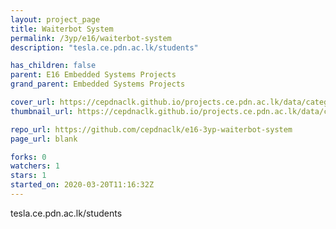 ```yaml
---
layout: project_page
title: Waiterbot System
permalink: /3yp/e16/waiterbot-system
description: "tesla.ce.pdn.ac.lk/students"

has_children: false
parent: E16 Embedded Systems Projects
grand_parent: Embedded Systems Projects

cover_url: https://cepdnaclk.github.io/projects.ce.pdn.ac.lk/data/categories/3yp/cover_page.jpg
thumbnail_url: https://cepdnaclk.github.io/projects.ce.pdn.ac.lk/data/categories/3yp/thumbnail.jpg

repo_url: https://github.com/cepdnaclk/e16-3yp-waiterbot-system
page_url: blank

forks: 0
watchers: 1
stars: 1
started_on: 2020-03-20T11:16:32Z
---
```

tesla.ce.pdn.ac.lk/students

